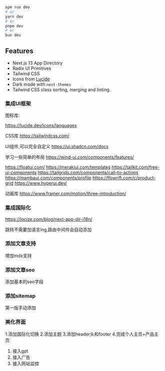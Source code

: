 
```bash
npm run dev
# or
yarn dev
# or
pnpm dev
# or
bun dev
```


## Features

- Next.js 13 App Directory
- Radix UI Primitives
- Tailwind CSS
- Icons from [Lucide](https://lucide.dev)
- Dark mode with `next-themes`
- Tailwind CSS class sorting, merging and linting.

### 集成UI框架


图标库:

https://lucide.dev/icons/languages

CSS库
https://tailwindcss.com/


UI组件,可以完全自定义
https://ui.shadcn.com/docs


学习一些简单的布局
https://wind-ui.com/components/features/

https://floatui.com/
https://merakiui.com/templates
https://tailkit.com/free-ui-components
https://tailgrids.com/components/call-to-actions
https://mambaui.com/components/profile
https://flowrift.com/c/product-grid
https://www.hyperui.dev/



动画库
https://www.framer.com/motion/three-introduction/

### 集成国际化

https://locize.com/blog/next-app-dir-i18n/


跳转不需要加语言lng,路由中间件会自动添加
<Link href={`/second-page`}></Link>


### 添加文章支持
增加mdx支持

### 添加文章seo
添加基本的seo字段

### 添加sitemap
第一版手动添加

### 美化界面
1.添加国际化切换
2.添加主题
3.添加header头和footer
4.完成个人主页+产品主页




1. 接入gpt
2. 接入广告
3. 接入网站监控